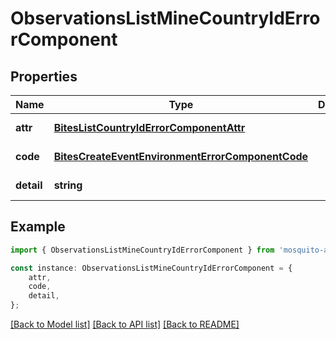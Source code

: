 # ObservationsListMineCountryIdErrorComponent


## Properties

Name | Type | Description | Notes
------------ | ------------- | ------------- | -------------
**attr** | [**BitesListCountryIdErrorComponentAttr**](BitesListCountryIdErrorComponentAttr.md) |  | [default to undefined]
**code** | [**BitesCreateEventEnvironmentErrorComponentCode**](BitesCreateEventEnvironmentErrorComponentCode.md) |  | [default to undefined]
**detail** | **string** |  | [default to undefined]

## Example

```typescript
import { ObservationsListMineCountryIdErrorComponent } from 'mosquito-alert';

const instance: ObservationsListMineCountryIdErrorComponent = {
    attr,
    code,
    detail,
};
```

[[Back to Model list]](../README.md#documentation-for-models) [[Back to API list]](../README.md#documentation-for-api-endpoints) [[Back to README]](../README.md)
